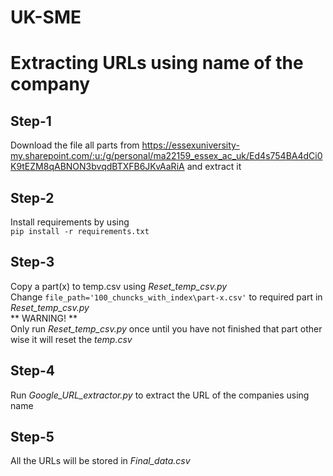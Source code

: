 # UK-SME

# Extracting URLs using name of the company

## Step-1
Download the file all parts from https://essexuniversity-my.sharepoint.com/:u:/g/personal/ma22159_essex_ac_uk/Ed4s754BA4dCi0K9tEZM8qABNON3bvqdBTXFB6JKvAaRiA and extract it

## Step-2
Install requirements by using 
<br />
```pip install -r requirements.txt```

## Step-3
Copy a part(x) to temp.csv using *Reset_temp_csv.py*
<br />
Change ```file_path='100_chuncks_with_index\part-x.csv'``` to required part in *Reset_temp_csv.py*
<br />
** WARNING! ** 
<br />
Only run *Reset_temp_csv.py* once until you have not finished that part other wise it will reset the *temp.csv*

## Step-4
Run *Google_URL_extractor.py* to extract the URL of the companies using name

## Step-5
All the URLs will be stored in *Final_data.csv* 

